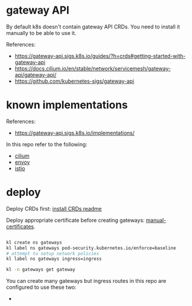 
# gateway API

By default k8s doesn't contain gateway API CRDs.
You need to install it manually to be able to use it.

References:
- https://gateway-api.sigs.k8s.io/guides/?h=crds#getting-started-with-gateway-api
- https://docs.cilium.io/en/stable/network/servicemesh/gateway-api/gateway-api/
- https://github.com/kubernetes-sigs/gateway-api

# known implementations

References:
- https://gateway-api.sigs.k8s.io/implementations/

In this repo refer to the following:
- [cilium](../../network/cilium/readme.md)
- [envoy](../envoy/readme.md)
- [istio](../istio/readme.md)

# deploy

Deploy CRDs first: [install CRDs readme](./install/readme.md)

Deploy appropriate certificate before creating gateways: [manual-certificates](../manual-certificates/readme.md).

```bash

kl create ns gateways
kl label ns gateways pod-security.kubernetes.io/enforce=baseline
# attempt to setup network policies
kl label ns gateways ingress=ingress

kl -n gateways get gateway

```

You can create many gateways but ingress routes in this repo are configured to use these two:
- [](./private/readme.md)
